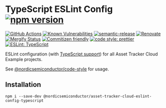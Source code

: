# TypeScript ESLint Config [![npm version](https://img.shields.io/npm/v/@nordicsemiconductor/asset-tracker-cloud-eslint-config-typescript.svg)](https://www.npmjs.com/package/@nordicsemiconductor/asset-tracker-cloud-eslint-config-typescript)

[![GitHub Actions](https://github.com/NordicSemiconductor/asset-tracker-cloud-eslint-config-typescript/workflows/Semantic%20Release/badge.svg)](https://github.com/NordicSemiconductor/asset-tracker-cloud-eslint-config-typescript/actions)
[![Known Vulnerabilities](https://snyk.io/test/asset-tracker-cloud/bifravst/eslint-config-typescript/badge.svg)](https://snyk.io/test/asset-tracker-cloud/bifravst/eslint-config-typescript)
[![semantic-release](https://img.shields.io/badge/%20%20%F0%9F%93%A6%F0%9F%9A%80-semantic--release-e10079.svg)](https://github.com/semantic-release/semantic-release)
[![Renovate](https://img.shields.io/badge/renovate-enabled-brightgreen.svg)](https://renovatebot.com)
[![Mergify Status](https://img.shields.io/endpoint.svg?url=https://dashboard.mergify.io/badges/nordicsemiconductor/eslint-config-typescript&style=flat)](https://mergify.io)
[![Commitizen friendly](https://img.shields.io/badge/commitizen-friendly-brightgreen.svg)](http://commitizen.github.io/cz-cli/)
[![code style: prettier](https://img.shields.io/badge/code_style-prettier-ff69b4.svg)](https://github.com/prettier/prettier/)
[![ESLint: TypeScript](https://img.shields.io/badge/ESLint-TypeScript-blue.svg)](https://github.com/typescript-eslint/typescript-eslint)

ESLint configuration (with
[TypeScript support](https://github.com/typescript-eslint/typescript-eslint))
for all Asset Tracker Cloud Example projects.

See
[@nordicsemiconductor/code-style](https://github.com/NordicSemiconductor/code-style)
for usage.

## Installation

    npm i --save-dev @nordicsemiconductor/asset-tracker-cloud-eslint-config-typescript
